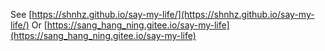 See [https://shnhz.github.io/say-my-life/](https://shnhz.github.io/say-my-life/) Or
[https://sang_hang_ning.gitee.io/say-my-life](https://sang_hang_ning.gitee.io/say-my-life)